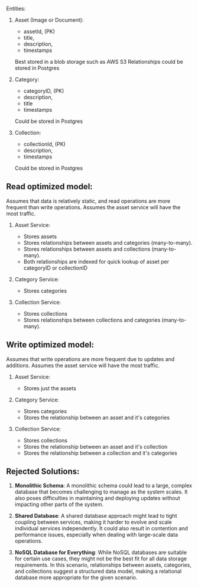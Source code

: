 Entities:
1. Asset (Image or Document):
    - assetId, (PK)
    - title, 
    - description, 
    - timestamps

    Best stored in a blob storage such as AWS S3 
    Relationships could be stored in Postgres

2. Category:
    - categoryID, (PK)
    - description,
    - title
    - timestamps

    Could be stored in Postgres

3. Collection:
    - collectionId, (PK)
    - description,
    - timestamps

    Could be stored in Postgres


## Read optimized model:
Assumes that data is relatively static, and read operations are more frequent than write operations.
Assumes the asset service will have the most traffic.

1. Asset Service:
    - Stores assets
    - Stores relationships between assets and categories (many-to-many).
    - Stores relationships between assets and collections (many-to-many).
    - Both relationships are indexed for quick lookup of asset per categoryID or collectionID

2. Category Service:
    - Stores categories

3. Collection Service:
    - Stores collections
    - Stores relationships between collections and categories (many-to-many).

## Write optimized model:
Assumes that write operations are more frequent due to updates and additions.
Assumes the asset service will have the most traffic.

1. Asset Service:
    - Stores just the assets

2. Category Service:
    - Stores categories 
    - Stores the relationship between an asset and it's categories

3. Collection Service:
    - Stores collections
    - Stores the relationship between an asset and it's collection
    - Stores the relationship between a collection and it's categories

## Rejected Solutions:
1. **Monolithic Schema**: A monolithic schema could lead to a large, complex database that becomes challenging to manage as the system scales. It also poses difficulties in maintaining and deploying updates without impacting other parts of the system.

2. **Shared Database**: A shared database approach might lead to tight coupling between services, making it harder to evolve and scale individual services independently. It could also result in contention and performance issues, especially when dealing with large-scale data operations.

3. **NoSQL Database for Everything**: While NoSQL databases are suitable for certain use cases, they might not be the best fit for all data storage requirements. In this scenario, relationships between assets, categories, and collections suggest a structured data model, making a relational database more appropriate for the given scenario.
